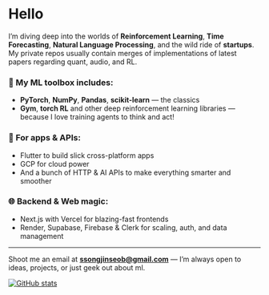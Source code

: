 # Hello

I’m diving deep into the worlds of **Reinforcement Learning**, **Time Forecasting**, **Natural Language Processing**, and the wild ride of **startups**.
My private repos usually contain merges of implementations of latest papers regarding quant, audio, and RL.

### 🧠 My ML toolbox includes:
- **PyTorch**, **NumPy**, **Pandas**, **scikit-learn** — the classics  
- **Gym**, **torch RL** and other deep reinforcement learning libraries — because I love training agents to think and act!

### 📱 For apps & APIs:
- Flutter to build slick cross-platform apps  
- GCP for cloud power  
- And a bunch of HTTP & AI APIs to make everything smarter and smoother

### 🌐 Backend & Web magic:
- Next.js with Vercel for blazing-fast frontends  
- Render, Supabase, Firebase & Clerk for scaling, auth, and data management

---

Shoot me an email at **ssongjinseob@gmail.com** — I’m always open to ideas, projects, or just geek out about ml.

[![GitHub stats](https://github-readme-stats.vercel.app/api?username=axion66)](https://github.com/anuraghazra/github-readme-stats)

